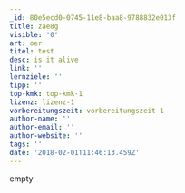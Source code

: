 ```yaml
---
_id: 80e5ecd0-0745-11e8-baa8-9788832e013f
title: zae8g
visible: '0'
art: oer
titel: test
desc: is it alive
link: ''
lernziele: ''
tipp: ''
top-kmk: top-kmk-1
lizenz: lizenz-1
vorbereitungszeit: vorbereitungszeit-1
author-name: ''
author-email: ''
author-website: ''
tags: ''
date: '2018-02-01T11:46:13.459Z'
---
```

empty
